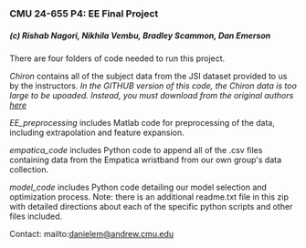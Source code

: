 ### CMU 24-655 P4: EE Final Project
##### (c) Rishab Nagori, Nikhila Vembu, Bradley Scammon, Dan Emerson

There are four folders of code needed to run this project.

*Chiron* contains all of the subject data from the JSI dataset provided to us by the instructors.
*In the GITHUB version of this code, the Chiron data is too large to be upoaded. Instead, you must download from the original authors [here](https://dis.ijs.si/ami-repository/datasets/chiron.rar)*

*EE_preprocessing* includes Matlab code for preprocessing of the data, including extrapolation and feature expansion.

*empatica_code* includes Python code to append all of the .csv files containing data from the Empatica wristband from our own group's data collection.

*model_code* includes Python code detailing our model selection and optimization process. Note: there is an additional readme.txt file in this zip with detailed directions about each of the specific python scripts and other files included.

Contact: mailto:danielem@andrew.cmu.edu

